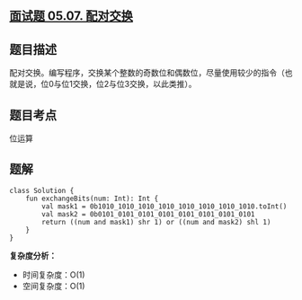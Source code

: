 ## [面试题 05.07. 配对交换](https://leetcode.cn/problems/exchange-lcci/description/)

## 题目描述

配对交换。编写程序，交换某个整数的奇数位和偶数位，尽量使用较少的指令（也就是说，位0与位1交换，位2与位3交换，以此类推）。

## 题目考点

位运算

## 题解
 
```
class Solution {
    fun exchangeBits(num: Int): Int {
        val mask1 = 0b1010_1010_1010_1010_1010_1010_1010_1010.toInt()
        val mask2 = 0b0101_0101_0101_0101_0101_0101_0101_0101
        return ((num and mask1) shr 1) or ((num and mask2) shl 1)
    }
}
```

**复杂度分析：**

- 时间复杂度：O(1)
- 空间复杂度：O(1) 

